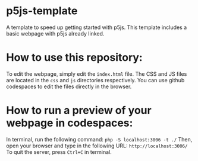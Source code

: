 # p5js-template
A template to speed up getting started with p5js. This template includes a basic webpage with p5js already linked.
# How to use this repository:
To edit the webpage, simply edit the `index.html` file. The CSS and JS files are located in the `css` and `js` directories respectively.
You can use github codespaces to edit the files directly in the browser.
# How to run a preview of your webpage in codespaces:
In terminal, run the following command:
```php -S localhost:3006 -t ./```
Then, open your browser and type in the following URL:
```http://localhost:3006/```
To quit the server, press `Ctrl+C` in terminal.